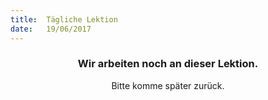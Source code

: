 ```yaml
---
title:  Tägliche Lektion
date:   19/06/2017
---
```


### <center>Wir arbeiten noch an dieser Lektion.</center>
<center>Bitte komme später zurück.</center>